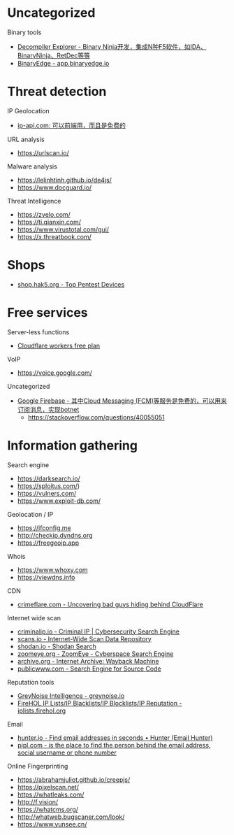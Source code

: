# Uncategorized

Binary tools

* [Decompiler Explorer - Binary Ninja开发，集成N种F5软件，如IDA、BinaryNinja、RetDec等等](https://dogbolt.org)
* [BinaryEdge - app.binaryedge.io](https://app.binaryedge.io/)

# Threat detection

IP Geolocation

* [ip-api.com: 可以前端用，而且是免费的](https://ip-api.com)

URL analysis

* https://urlscan.io/

Malware analysis

* https://lelinhtinh.github.io/de4js/
* https://www.docguard.io/

Threat Intelligence

* https://zvelo.com/
* https://ti.qianxin.com/
* https://www.virustotal.com/gui/
* https://x.threatbook.com/

# Shops

* [shop.hak5.org - Top Pentest Devices](https://shop.hak5.org/)

# Free services

Server-less functions

* [Cloudflare workers free plan](https://developers.cloudflare.com/workers/platform/pricing)

VoIP

* https://voice.google.com/

Uncategorized

* [Google Firebase - 其中Cloud Messaging (FCM)等服务是免费的，可以用来订阅消息，实现botnet](https://firebase.google.com/pricing)
  * https://stackoverflow.com/questions/40055051

# Information gathering

Search engine

* https://darksearch.io/
* https://sploitus.com/)
* https://vulners.com/
* https://www.exploit-db.com/

Geolocation / IP

* https://ifconfig.me
* http://checkip.dyndns.org
* https://freegeoip.app

Whois

* https://www.whoxy.com
* https://viewdns.info

CDN

* [crimeflare.com - Uncovering bad guys hiding behind CloudFlare](http://www.crimeflare.com:82/cfs.html)

Internet wide scan

* [criminalip.io - Criminal IP | Cybersecurity Search Engine](https://www.criminalip.io/asset/search?query=DisallowedHost%20at)
* [scans.io - Internet-Wide Scan Data Repository](https://scans.io/)
* [shodan.io - Shodan Search](https://www.shodan.io/)
* [zoomeye.org - ZoomEye - Cyberspace Search Engine](https://www.zoomeye.org/)
* [archive.org - Internet Archive: Wayback Machine](https://archive.org/web/)
* [publicwww.com - Search Engine for Source Code](https://publicwww.com/)

Reputation tools

* [GreyNoise Intelligence - greynoise.io](https://greynoise.io/)
* [FireHOL IP Lists/IP Blacklists/IP Blocklists/IP Reputation - iplists.firehol.org](https://iplists.firehol.org/)

Email

* [hunter.io - Find email addresses in seconds • Hunter (Email Hunter)](https://hunter.io/)
* [pipl.com - is the place to find the person behind the email address, social username or phone number](https://pipl.com/)

Online Fingerprinting

* https://abrahamjuliot.github.io/creepjs/
* https://pixelscan.net/
* https://whatleaks.com/
* http://f.vision/
* https://whatcms.org/
* http://whatweb.bugscaner.com/look/
* https://www.yunsee.cn/


